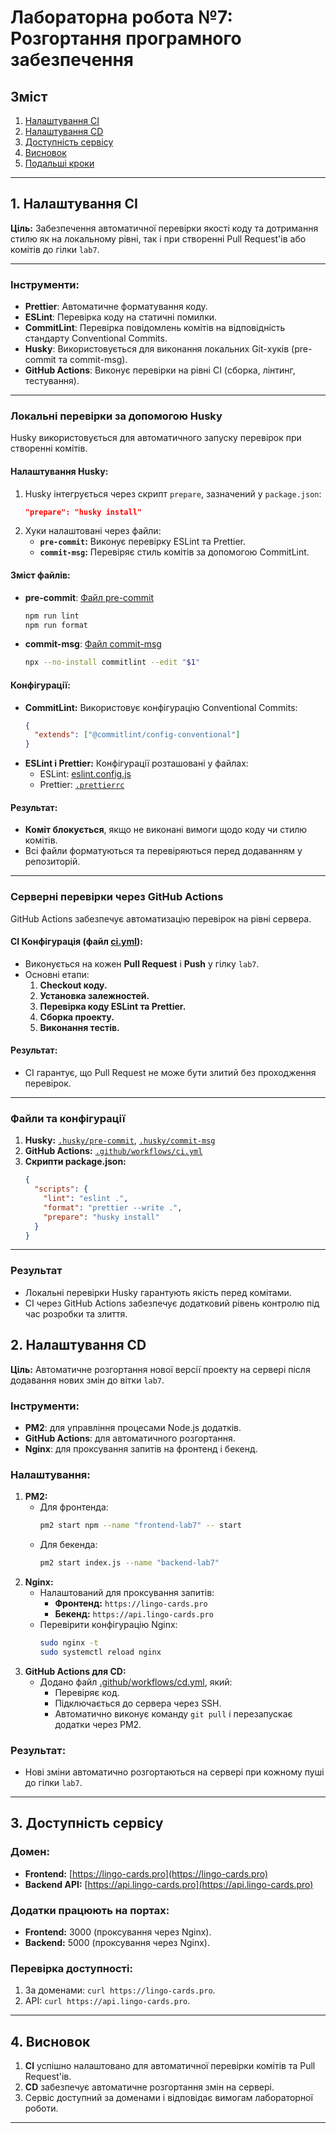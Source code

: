 # Лабораторна робота №7: Розгортання програмного забезпечення

## Зміст
1. [Налаштування CI](#1-налаштування-ci)
2. [Налаштування CD](#2-налаштування-cd)
3. [Доступність сервісу](#3-доступність-сервісу)
4. [Висновок](#4-висновок)
5. [Подальші кроки](#5-подальші-кроки)

---

## 1. Налаштування CI

**Ціль:** Забезпечення автоматичної перевірки якості коду та дотримання стилю як на локальному рівні, так і при створенні Pull Request'ів або комітів до гілки `lab7`.

---

### **Інструменти:**
- **Prettier**: Автоматичне форматування коду.
- **ESLint**: Перевірка коду на статичні помилки.
- **CommitLint**: Перевірка повідомлень комітів на відповідність стандарту Conventional Commits.
- **Husky**: Використовується для виконання локальних Git-хуків (pre-commit та commit-msg).
- **GitHub Actions**: Виконує перевірки на рівні CI (сборка, лінтинг, тестування).

---

### **Локальні перевірки за допомогою Husky**

Husky використовується для автоматичного запуску перевірок при створенні комітів.

#### **Налаштування Husky:**
1. Husky інтегрується через скрипт `prepare`, зазначений у `package.json`:
   ```json
   "prepare": "husky install"
   ```
2. Хуки налаштовані через файли:
   - **`pre-commit`:** Виконує перевірку ESLint та Prettier.
   - **`commit-msg`:** Перевіряє стиль комітів за допомогою CommitLint.

#### **Зміст файлів:**
- **pre-commit**: [Файл pre-commit](../../../.husky/pre-commit)
  ```bash
  npm run lint
  npm run format
  ```
- **commit-msg**: [Файл commit-msg](../../../.husky/commit-msg)
  ```bash
  npx --no-install commitlint --edit "$1"
  ```

#### **Конфігурації:**
- **CommitLint:** Використовує конфігурацію Conventional Commits:
  ```json
  {
    "extends": ["@commitlint/config-conventional"]
  }
  ```
- **ESLint і Prettier:** Конфігурації розташовані у файлах:
  - ESLint: [eslint.config.js](../../../eslint.config.js)
  - Prettier: [`.prettierrc`](../../../.prettierrc)

#### **Результат:**
- **Коміт блокується**, якщо не виконані вимоги щодо коду чи стилю комітів.
- Всі файли форматуються та перевіряються перед додаванням у репозиторій.

---

### **Серверні перевірки через GitHub Actions**

GitHub Actions забезпечує автоматизацію перевірок на рівні сервера.

#### **CI Конфігурація (файл [ci.yml](../../../.github/workflows/ci.yml))**:
- Виконується на кожен **Pull Request** і **Push** у гілку `lab7`.
- Основні етапи:
  1. **Checkout коду.**
  2. **Установка залежностей.**
  3. **Перевірка коду ESLint та Prettier.**
  4. **Сборка проекту.**
  5. **Виконання тестів.**

#### **Результат:**
- CI гарантує, що Pull Request не може бути злитий без проходження перевірок.

---

### **Файли та конфігурації**
1. **Husky:** [`.husky/pre-commit`](../../../.husky/pre-commit), [`.husky/commit-msg`](../../../.husky/commit-msg)
2. **GitHub Actions:** [`.github/workflows/ci.yml`](../../../.github/workflows/ci.yml)
3. **Скрипти package.json:**
   ```json
   {
     "scripts": {
       "lint": "eslint .",
       "format": "prettier --write .",
       "prepare": "husky install"
     }
   }
   ```

--- 

### **Результат**
- Локальні перевірки Husky гарантують якість перед комітами.
- CI через GitHub Actions забезпечує додатковий рівень контролю під час розробки та злиття.

## 2. Налаштування CD

**Ціль:** Автоматичне розгортання нової версії проекту на сервері після додавання нових змін до вiтки `lab7`.

### **Інструменти:**
- **PM2**: для управління процесами Node.js додатків.
- **GitHub Actions**: для автоматичного розгортання.
- **Nginx**: для проксування запитів на фронтенд і бекенд.

### **Налаштування:**
1. **PM2:**
   - Для фронтенда:
     ```bash
     pm2 start npm --name "frontend-lab7" -- start
     ```
   - Для бекенда:
     ```bash
     pm2 start index.js --name "backend-lab7"
     ```
2. **Nginx:**
   - Налаштований для проксування запитів:
     - **Фронтенд:** `https://lingo-cards.pro`
     - **Бекенд:** `https://api.lingo-cards.pro`
   - Перевірити конфігурацію Nginx:
     ```bash
     sudo nginx -t
     sudo systemctl reload nginx
     ```
3. **GitHub Actions для CD:**
   - Додано файл [.github/workflows/cd.yml](../../../.github/workflows/cd.yml), який:
     - Перевіряє код.
     - Підключається до сервера через SSH.
     - Автоматично виконує команду `git pull` і перезапускає додатки через PM2.

### **Результат:**
- Нові зміни автоматично розгортаються на сервері при кожному пуші до гілки `lab7`.

---

## 3. Доступність сервісу

### **Домен:**
- **Frontend:** [https://lingo-cards.pro](https://lingo-cards.pro)
- **Backend API:** [https://api.lingo-cards.pro](https://api.lingo-cards.pro)

### **Додатки працюють на портах:**
- **Frontend:** 3000 (проксування через Nginx).
- **Backend:** 5000 (проксування через Nginx).

### **Перевірка доступності:**
1. За доменами: `curl https://lingo-cards.pro`.
2. API: `curl https://api.lingo-cards.pro`.

---

## 4. Висновок

1. **CI** успішно налаштовано для автоматичної перевірки комітів та Pull Request'ів.
2. **CD** забезпечує автоматичне розгортання змін на сервері.
3. Сервіс доступний за доменами і відповідає вимогам лабораторної роботи.

---

